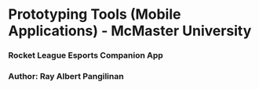 # Prototyping Tools (Mobile Applications) - McMaster University

### Rocket League Esports Companion App

### Author: Ray Albert Pangilinan

